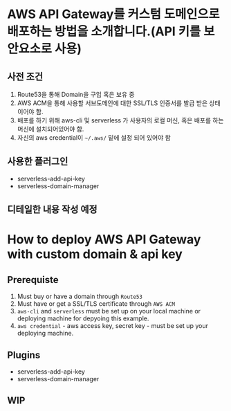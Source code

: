 # AWS API Gateway를 커스텀 도메인으로 배포하는 방법을 소개합니다.(API 키를 보안요소로 사용)

## 사전 조건

1. Route53을 통해 Domain을 구입 혹은 보유 중
2. AWS ACM을 통해 사용할 서브도메인에 대한 SSL/TLS 인증서를 발급 받은 상태이어야 함.
3. 배포를 하기 위해 aws-cli 및 serverless 가 사용자의 로컬 머신, 혹은 배포를 하는 머신에 설치되어있어야 함.
4. 자신의 aws credential이 `~/.aws/` 밑에 설정 되어 있어야 함

## 사용한 플러그인

- serverless-add-api-key
- serverless-domain-manager

## 디테일한 내용 작성 예정

# How to deploy AWS API Gateway with custom domain & api key

## Prerequiste

1. Must buy or have a domain through `Route53`
2. Must have or get a SSL/TLS certificate through `AWS ACM`
3. `aws-cli` and `serverless` must be set up on your local machine or deploying machine for depyoing this example.
4. `aws credential` - aws access key, secret key - must be set up your deploying machine.

## Plugins

- serverless-add-api-key
- serverless-domain-manager

## WIP